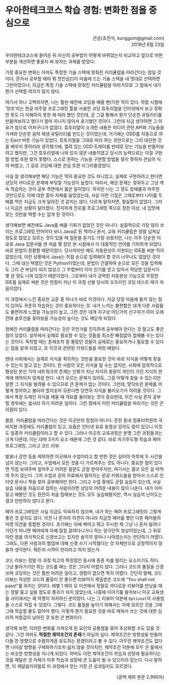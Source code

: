 # 우아한테크코스 학습 경험: 변화한 점을 중심으로

<p align="right">큰곰(조진식, kunggom@gmail.com)<br />2019년 8월 23일</p>
우아한테크코스에 들어온 뒤 자신의 공부법이 어떻게 바뀌었는지 비교하고 앞으로 어떤 부분을 개선하면 좋을지 써 보자는 과제를 받았다.

가장 중요한 변화는 아마도 특정한 기술 스택에 맞춰진 커리큘럼을 따라간다는 점일 것이다. 혼자서 공부할 때야 뭐 첫인상(!)이 마음에 드는 기술 스택을 내 멋대로 선택하면 그만이었으나, 지금은 특정 기술 스택에 맞춰진 커리큘럼을 따라가므로 그 점에서 내가 뭔가 선택할 여지가 많지 않다.

여기서 하나 고백하자면, 나는 훨씬 예전에 코딩을 배울 뻔(?)한 적이 있다. 학창 시절에 ‘창조’라는 한글 비주얼 프로그래밍 툴을 사용한 코딩 튜토리얼을 인터넷에서 보고 정확한 뜻도 다 이해하지 못한 채 따라 했던 것인데, 곧 그걸 통해서 뭔가 단순한 유틸리티를 만들어보려고 했다가 얼마 지나지 않아서 포기했던 것이다. 그런데 지금 생각하면 그 이유가 참으로 어처구니가 없었다. 튜토리얼이 소개한 내용은 미디어 관련 API와 기능들을 가져와 단순한 음악 재생 유틸리티를 만드는 것이었는데, 거기에는 ODD를 자동으로 여는 Eject 버튼 기능이 있었다. 튜토리얼을 그대로 따라 하는 것만으로는 그리 대단한 것을 배우지 못하리라 생각했기에, 열려 있는 ODD 트레이를 반대로 닫는 기능을 만들어보려고 했지만, 그건 튜토리얼에 나와 있지 않은 내용이었고 당시의 능력으로는 이걸 구현할 방법 또한 찾지 못했다. 스스로 원하는 기능을 구현할 방법을 찾지 못하자 관심이 식어 버렸고, 그 길로 코딩에 대한 관심 또한 사그라들었었다.

사실 잘 생각해보면 해당 기능은 딱히 중요한 것도 아니었고, 실제로 구현하려고 한다면 상당히 까다로운 문제에 부딪칠 가능성이 높았다. 따라서, 해당 문제는 젖혀두고 그냥 계속 학습하는 것이 공부 측면에서 옳은 일이었다. 하지만 나는 그 정도 장애물과 마주한 것만으로도 이에 대한 흥미 자체를 잃었었는데, 사실 이런 기질은 그때로부터 나이를 두 배쯤 먹은 지금도 크게 달라진 것 같지는 않다. 다르게 말하자면, 절실함이 없었다. 그러나 지금은 상황이 달라졌다. 진지하게 진로를 프로그래밍 쪽으로 정한 이상, 내 입맛에 맞는 것만을 택할 수는 없게 된 것이다.

생각해보면 예전에도 Java를 배울 기회가 없었던 것은 아니다. 실질적으로 가장 많이 쓰이는 프로그래밍 언어이다 보니 Java로 된 책이나 문서, 교육 커리큘럼은 정말 넘쳐날 정도로 많았고 모르는 것이 있을 때 질문을 듣기도 가장 쉬웠지만, 나는 아주 단순한 이유로 Java 입문서를 맨 처음 몇 장만 본 시점에서 이 대중적인 언어를 기피하게 되었다. 바로 문법의 장황함 때문이었다. 당시까지만 해도 자동완성이 지원되는 IDE를 써본 적이 없었는데, 이런 상황에서 Java는 직접 손으로 입력해야 할 것이 너무나도 많았던 것이다. 그때 대신 택했던 것은 Python이었는데, 문법이 간결하여 손으로 모든 것을 입력해도 그리 큰 부담이 되지 않았고 그 무렵부터 이미 인기를 얻고 있어서 적당한 입문서가 몇 권 정도 나와 있었기 때문이었다. 그로부터 내가 강력한 자동완성 기능으로 무장한 IDE를 실제로 써본 것은 한참이 지난 이 과정 선발 당시의 오프라인 코딩 테스트 때가 처음이었다.

이 과정에서 느낀 중요한 교훈 중 하나가 바로 이것이다. 지금 당장 마음에 들지 않는 점이 있어도 꾸준히 학습하는 것이 중요하다는 것. 내가 느끼는 불편함은 대개 다른 사람들도 불편하게 느꼈을 가능성이 높고, 그런 것은 대개 지구상 어딘가의 선구자가 이미 오래전에 솔루션을 찾아놨을 가능성이 높다는 것도 깨닫게 되었다.

정해진 커리큘럼을 따라간다는 것은 무언가를 진득하게 공부해야 한다는 것 말고도 좋은 점이 있었다. 실무에서 실제로 필요할 수 있는 것들을 최소한 빠짐없이 접해볼 수는 있다는 것이다. 독학할 때는 존재조차 잘 몰랐던 것들이 실제로는 중요하거나 필요할 수 있다는 점을 알게 되었고, 또 이것과 관련된 키워드들을 여럿 배웠다.

현대 사회에서는 실제로 지식을 획득하는 것만큼 중요한 것이 바로 지식을 어떻게 찾을 수 있는지 알고 있는 것이다. 한 사람이 모든 지식을 알 수는 없지만, 사회에 암묵적으로 형성된 분산 기억 네트워크의 존재는 인류가 지닌 지식의 총량이 개인이 가진 지식의 한계에 제약되지 않게끔 한다. 내가 모르는 문제가 있어도, 그걸 어떻게 찾을 수 있는지만 알면 그 지식을 빌려올 수 있으므로 큰 문제가 없는 것이다. 그런데, 맞닥뜨린 문제를 어떻게 정의하고 불러야 할지조차 모른다면 당연히 지식을 불러오기가 어려울 것이다. 그래서 특정 도메인 지식을 배울 때 개요를 둘러보는 것이 중요한데, 이건 사실 혼자 공부할 경우에는 쉽사리 하기 어려운 일이다. 그런 점에서 이런 커리큘럼을 따라가는 것은 큰 이점이 있다.

물론, 커리큘럼을 따라간다는 것은 이곳만의 장점이 아니다. 흔한 동네 컴퓨터학원의 국비지원 과정에도 커리큘럼이 있고, 요즘은 인터넷 유료 동영상 강의도 많이 있으니 이것도 일종의 커리큘럼이라고 할 수 있다. 그러나 이곳의 교육과정은 분명 그런 과정들과는 크게 다른데, 이는 대략 3가지 요소 때문에 그런 것 같다. 바로 자기주도형 학습과 페어 프로그래밍, 그리고 코드 리뷰.

발표나 강연 등을 제외하면 이곳에서 수업이라고 할 만한 것은 길어야 하루에 두 시간을 넘지 않는다. 그리고, 수업에서 모든 것을 다 가르쳐주는 것도 아니다. 중요한 점이 있다면 직접 보여주며 짚어주고 어려운 질문도 곧잘 받아주지만, 여기서는 결코 모든 걸 떠먹여 주지 않는다. 그저 수업과 강의 자료에서 떨어지는 온갖 키워드들을 받아서 스스로 인터넷 문서나 책을 찾아 공부해야만 한다. 그리고 수업 중에도 곧잘 실습이 있는데, 사실 실습 내용을 처음으로 접하는 사람이라면 상당히 어려운 내용이 많이 나온다. 내가 이미 알고 해봤던 것도 완전히 처음 접해보는 것도 모두 실습해봤지만, 역시 실습의 난이도는 결코 만만하지 않다고 본다.

페어 프로그래밍은 사실 지금도 익숙하지 않으며, 내가 하는 페어 프로그래밍이 그렇게 좋은 것 같지도 않다. 이건 나 혼자의 의견이 아니라 지금껏 페어를 짰던 다른 페어들의 익명 의견을 종합한 것이다. 초기에는 아예 페어고 뭐고 무시한 채 그냥 나 혼자 달려나가던가 아니면 페어에게 아예 질질 끌려다니거나 하는 양극단적 양상이었는데, 그 뒤로 이런 점을 의식적으로 신경쓰고는 있지만 솔직히 얼마나 나아졌는지는 판단하기 어렵다. 그래도, 다른 사람과의 협업에 대해 신경 쓰기 시작했다는 것 자체만으로 긍정적이지 않을까 생각한다. 뭐든지 시작이 반이라고 하지 않는가.

코드 리뷰는 정말 이 과정 최고의 특장점인 동시에 종종 피를 말리는 요소이기도 하다. 그냥 돌아가기만 하는 코드를 짜는 것은 그다지 어렵지 않다. 그러나 코드의 품질을 신경 쓰며 코딩하는 것은 훨씬 어려운 일이고, 경험이 없으면 특히 어렵다. 간단히 말해, 코드 리뷰는 작성한 코드의 품질이 안 좋으면 리뷰어가 제출받은 코드에 “You shall not pass!”를 외치는 것이다. 레벨 1 때의 모 미션에서 정말로 까다로운 리뷰어를 만났을 때는 정말 울고 싶을 정도로 통과가 되지 않았는데, 나중에 이야기를 들어보니 이곳 교육생들 사이에서는 꽤 악명이 자자하신 분이었다. 나는 그 리뷰어 덕분에 `Optional`의 사용법을 스스로 익힐 수 있었다. 그렇다. 코드 품질을 높이기 위해서는 아예 모르던 것을 그때그때 학습할 줄도 알아야 했다. 이렇게 뭔가 필요한 것을 바로 배워서 쓰는 것에 대한 심리적 저항감이 낮아진 것 또한 큰 변화이다.

생각해 보면, 이러한 변화를 가져오게 된 요인의 공통점을 묶어 추상화할 수도 있을 것 같다. 그건 아마도 **적절한 제약조건의 존재**가 아닐까 싶다. 제약조건은 방향성을 만들어 다들 한 방향으로 수렴하게끔 유도하는 환경이라고 볼 수 있다. 아무런 제약조건도 없다면 나아갈 방향을 구체화하기조차 쉽지 않을 것이지만, 제약조건 덕분에 모두 큰 틀에서는 비슷한 방향성을 지니게 되었다. 아마도 이런 제약조건이 학습과 성장에 필요하다는 것을 깨달은 것 자체가 이후 학습과 성장에 큰 도움이 될 수 있으리라 믿는다. 다시 말하면, 이 깨달음이야말로 이 과정에서 얻는 가장 큰 성과일지도 모르겠다.

<p align="right">(공백 제외 본문 2,990자)</p>